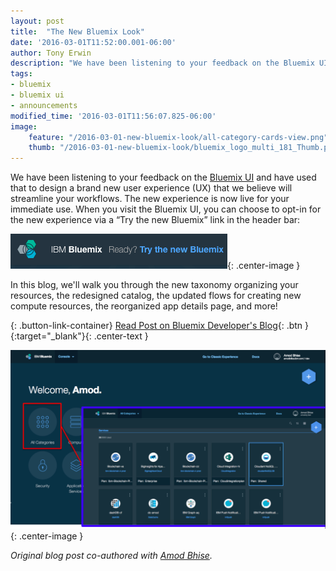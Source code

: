 ```yaml
---
layout: post
title:  "The New Bluemix Look"
date: '2016-03-01T11:52:00.001-06:00'
author: Tony Erwin
description: "We have been listening to your feedback on the Bluemix UI and have used that to design a brand new user experience (UX) that we believe will streamline your workflows. The new experience is now live for your immediate use. In this blog, we'll walk you through the new taxonomy organizing your resources, the redesigned catalog, the updated flows for creating new compute resources, the reorganized app details page, and more!"
tags:
- bluemix
- bluemix ui
- announcements
modified_time: '2016-03-01T11:56:07.825-06:00'
image:
    feature: "/2016-03-01-new-bluemix-look/all-category-cards-view.png"
    thumb: "/2016-03-01-new-bluemix-look/bluemix_logo_multi_181_Thumb.png"
---
```


We have been listening to your feedback on the [Bluemix UI](https://console.ng.bluemix.net/) and have used that to design a brand new user experience (UX) that we believe will streamline your workflows. The new experience is now live for your immediate use. When you visit the Bluemix UI, you can choose to opt-in for the new experience via a “Try the new Bluemix” link in the header bar:

![Try New Bluemix Screenshot](/images/2016-03-01-new-bluemix-look/try-new-bluemix.png){: .center-image }

In this blog, we'll walk you through the new taxonomy organizing your resources, the redesigned catalog, the updated flows for creating new compute resources, the reorganized app details page, and more!

{: .button-link-container}
[Read Post on Bluemix Developer's Blog](https://developer.ibm.com/bluemix/2016/03/01/try-the-new-bluemix-look/){: .btn }{:target="_blank"}{: .center-text }

![All Category Cards Screenshot](/images/2016-03-01-new-bluemix-look/all-category-cards-view.png){: .center-image }

_Original blog post co-authored with [Amod Bhise](https://twitter.com/amodbhise)._